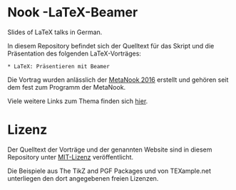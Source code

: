 # Nook -LaTeX-Beamer

Slides of LaTeX talks in German.

In diesem Repository befindet sich der Quelltext für das Skript und die Präsentation des folgenden LaTeX-Vorträges:

    * LaTeX: Präsentieren mit Beamer 

Die Vortrag wurden anlässlich der [MetaNook 2016](http://metameute.de/nook2016/) erstellt und gehören seit dem fest zum Programm der MetaNook.

Viele weitere Links zum Thema finden sich [hier](www.mlte.de/latex).

# Lizenz

Der Quelltext der Vorträge und der genannten Website sind in diesem Repository unter [MIT-Lizenz](https://opensource.org/licenses/MIT) veröffentlicht.

Die Beispiele aus The TikZ and PGF Packages und von TEXample.net unterliegen den dort angegebenen freien Lizenzen.
